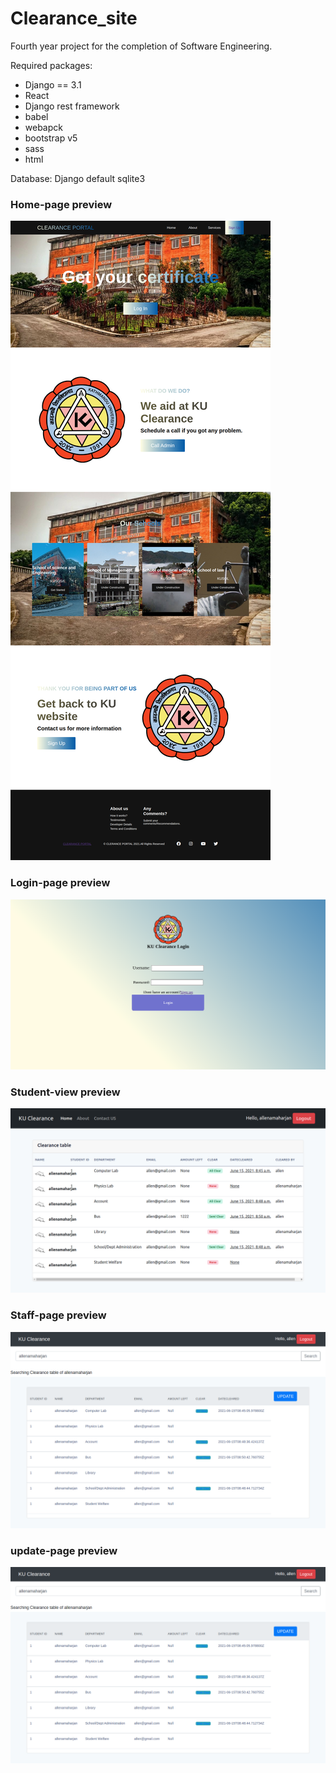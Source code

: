 # Clearance_site
Fourth year project for the completion of Software Engineering.

Required packages:
<ul>
  <li>Django == 3.1 </li>
  <li>React </li>
  <li>Django rest framework </li>
  <li>babel </li>
  <li> webapck </li>
  <li>bootstrap v5 </li>
  <li> sass </li>
  <li>html</li>
</ul>

Database: Django default sqlite3

<h3> Home-page preview </h3> 

![](Reactifydjango/backend/images/screencapture-127-0-0-1-8000-2021-07-05-19_02_34.png)

<h3> Login-page preview </h3>

![](Reactifydjango/backend/images/screencapture-127-0-0-1-8000-acc-Login-2021-07-05-18_52_52.png)


<h3> Student-view preview </h3>

![](Reactifydjango/backend/images/screencapture-127-0-0-1-8000-verified-UnderConstruction-2021-07-05-18_53_41.png)


<h3> Staff-page preview </h3>

![](Reactifydjango/backend/images/screencapture-127-0-0-1-8000-user-UpdatePage-2021-07-05-18_54_19.png)


<h3> update-page preview </h3>

![](Reactifydjango/backend/images/screencapture-127-0-0-1-8000-user-UpdatePage-2021-07-05-18_54_19.png)

